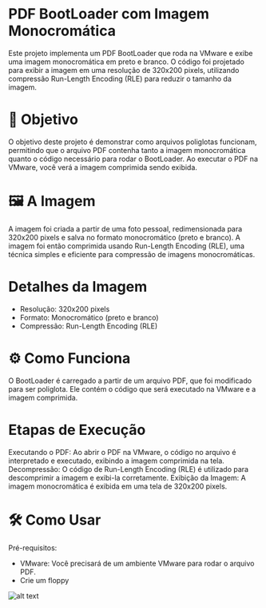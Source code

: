 # PDF BootLoader com Imagem Monocromática

Este projeto implementa um PDF BootLoader que roda na VMware e exibe uma imagem monocromática em preto e branco. O código foi projetado para exibir a imagem em uma resolução de 320x200 pixels, utilizando compressão Run-Length Encoding (RLE) para reduzir o tamanho da imagem.

# 🎯 Objetivo

O objetivo deste projeto é demonstrar como arquivos poliglotas funcionam, permitindo que o arquivo PDF contenha tanto a imagem monocromática quanto o código necessário para rodar o BootLoader. Ao executar o PDF na VMware, você verá a imagem comprimida sendo exibida.

# 🖼️ A Imagem

A imagem foi criada a partir de uma foto pessoal, redimensionada para 320x200 pixels e salva no formato monocromático (preto e branco). A imagem foi então comprimida usando Run-Length Encoding (RLE), uma técnica simples e eficiente para compressão de imagens monocromáticas.

# Detalhes da Imagem

- Resolução: 320x200 pixels
- Formato: Monocromático (preto e branco)
- Compressão: Run-Length Encoding (RLE)

# ⚙️ Como Funciona

O BootLoader é carregado a partir de um arquivo PDF, que foi modificado para ser poliglota. Ele contém o código que será executado na VMware e a imagem comprimida.

# Etapas de Execução

Executando o PDF: Ao abrir o PDF na VMware, o código no arquivo é interpretado e executado, exibindo a imagem comprimida na tela.
Decompressão: O código de Run-Length Encoding (RLE) é utilizado para descomprimir a imagem e exibi-la corretamente.
Exibição da Imagem: A imagem monocromática é exibida em uma tela de 320x200 pixels.

# 🛠️ Como Usar
Pré-requisitos:
- VMware: Você precisará de um ambiente VMware para rodar o arquivo PDF.
- Crie um floppy 

![alt text](Boot-Loader-Video.gif)